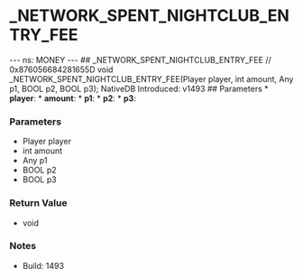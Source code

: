 # _NETWORK_SPENT_NIGHTCLUB_ENTRY_FEE

--- ns: MONEY --- ## _NETWORK_SPENT_NIGHTCLUB_ENTRY_FEE  // 0x876056684281655D void _NETWORK_SPENT_NIGHTCLUB_ENTRY_FEE(Player player, int amount, Any p1, BOOL p2, BOOL p3);  NativeDB Introduced: v1493  ## Parameters * **player**: * **amount**: * **p1**: * **p2**: * **p3**:

### Parameters
* Player player
* int amount
* Any p1
* BOOL p2
* BOOL p3

### Return Value
* void

### Notes
* Build: 1493

